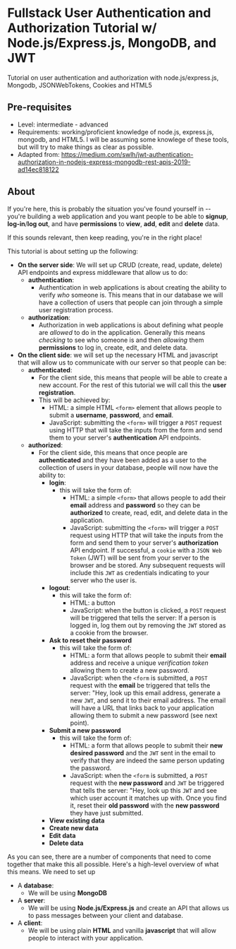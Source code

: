 # Fullstack User Authentication and Authorization Tutorial w/ Node.js/Express.js, MongoDB, and JWT
Tutorial on user authentication and authorization with node.js/express.js, Mongodb, JSONWebTokens, Cookies and HTML5

## Pre-requisites
* Level: intermediate - advanced
* Requirements: working/proficient knowledge of node.js, express.js, mongodb, and HTML5. I will be assuming some knowlege of these tools, but will try to make things as clear as possible.
* Adapted from: https://medium.com/swlh/jwt-authentication-authorization-in-nodejs-express-mongodb-rest-apis-2019-ad14ec818122

## About

If you're here, this is probably the situation you've found yourself in -- you're building a web application and you want people to be able to **signup**, **log-in**/**log out**, and have **permissions** to **view**, **add**, **edit** and **delete** data.

If this sounds relevant, then keep reading, you're in the right place!

This tutorial is about setting up the following:

* **On the server side**: We will set up CRUD (create, read, update, delete) API endpoints and express middleware that allow us to do:
  * **authentication**: 
    * Authentication in web applications is about creating the ability to verify *who* someone is. This means that in our database we will have a collection of users that people can join through a simple user registration process. 
  * **authorization**: 
    * Authorization in web applications is about defining what people are *allowed* to do in the application. Generally this means *checking* to see who someone is and then *allowing* them **permissions** to log in, create, edit, and delete data. 
* **On the client side**: we will set up the necessary HTML and javascript that will allow us to communicate with our server so that people can be:
  * **authenticated**:
    * For the client side, this means that people will be able to create a new account. For the rest of this tutorial we will call this the **user registration**. 
    * This will be achieved by:
      * HTML: a simple HTML `<form>` element that allows people to submit a **username**, **password**, and **email**.
      * JavaScript: submitting the `<form>` will trigger a `POST` request using HTTP that will take the inputs from the form and send them to your server's **authentication** API endpoints.
  * **authorized**:
    * For the client side, this means that once people are **authenticated** and they have been added as a user to the collection of users in your database, people will now have the ability to:
      * **login**:
        * this will take the form of:
          * HTML: a simple `<form>` that allows people to add their **email** address and **password** so they can be **authorized** to create, read, edit, and delete data in the application.
          * JavaScript: submitting the `<form>` will trigger a `POST` request using HTTP that will take the inputs from the form and send them to your server's **authorization** API endpoint. If successful, a `cookie` with a `JSON Web Token` (JWT) will be sent from your server to the browser and be stored. Any subsequent requests will include this `JWT` as credentials indicating to your server who the user is. 
      * **logout**:
        * this will take the form of:
          * HTML: a button
          * JavaScript: when the button is clicked, a `POST` request will be triggered that tells the server: If a person is logged in, log them out by removing the `JWT` stored as a cookie from the browser.
      * **Ask to reset their password**
        * this will take the form of:
          * HTML: a form that allows people to submit their **email** address and receive a unique *verification token* allowing them to create a new password.
          * JavaScript: when the `<form` is submitted, a `POST` request with the **email** be triggered that tells the server: "Hey, look up this email address, generate a new `JWT`, and send it to their email address. The email will have a URL that links back to your application allowing them to submit a new password (see next point).
      * **Submit a new password**
        * this will take the form of:
          * HTML: a form that allows people to submit their **new desired password** and the `JWT` sent in the email to verify that they are indeed the same person updating the password.
          * JavaScript: when the `<form` is submitted, a `POST` request with the **new password** and `JWT` be triggered that tells the server: "Hey, look up this `JWT` and see which user account it matches up with. Once you find it, reset their **old password** with the **new password** they have just submitted. 
      * **View existing data**
      * **Create new data**
      * **Edit data**
      * **Delete data**

As you can see, there are a number of components that need to come together that make this all possible. Here's a high-level overview of what this means. We need to set up

* A **database**:
  * We will be using **MongoDB**
* A **server**:
  * We will be using **Node.js/Express.js** and create an API that allows us to pass messages between your client and database.
* A **client**:
  * We will be using plain **HTML** and vanilla **javascript** that will allow people to interact with your application.



